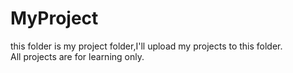 # MyProject
this folder is my project folder,I'll upload my projects to this folder.  
All projects are for learning only. 
